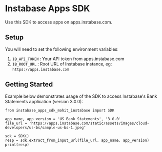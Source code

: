 # Instabase Apps SDK

Use this SDK to access apps on apps.instabase.com.


## Setup

You will need to set the following environment variables:
1. `IB_API_TOKEN` : Your API token from apps.instabase.com
2. `IB_ROOT_URL` : Root URL of Instabase instance, eg: `https://apps.instabase.com`

## Getting Started
Example below demonstrates usage of the SDK to access Instabase's Bank Statements application (version 3.0.0):

```
from instabase_apps_sdk_mohit_instabase import SDK

app_name, app_version = 'US Bank Statements', '3.0.0'
file_url = 'https://apps.instabase.com/static/assets/images/cloud-developers/us-bs/sample-us-bs-1.jpeg'

sdk = SDK()
resp = sdk.extract_from_input_url(file_url, app_name, app_version)
print(resp)
```

